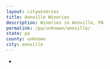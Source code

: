 ```yaml
---
layout: citywineries
title: Annville Wineries
description: Wineries in Annville, PA
permalink: /pa/unknown/annville/
state: pa
county: unknown
city: annville
---
```

-
